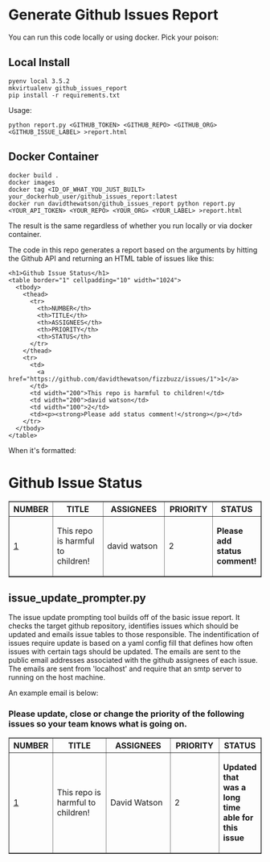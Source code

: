 # Generate Github Issues Report

You can run this code locally or using docker. Pick your poison:

## Local Install

    pyenv local 3.5.2
    mkvirtualenv github_issues_report
    pip install -r requirements.txt

Usage:

    python report.py <GITHUB_TOKEN> <GITHUB_REPO> <GITHUB_ORG> <GITHUB_ISSUE_LABEL> >report.html

## Docker Container
    docker build .
    docker images
    docker tag <ID_OF_WHAT_YOU_JUST_BUILT> your_dockerhub_user/github_issues_report:latest
    docker run davidthewatson/github_issues_report python report.py <YOUR_API_TOKEN> <YOUR_REPO> <YOUR_ORG> <YOUR_LABEL> >report.html

The result is the same regardless of whether you run locally or via docker container.

The code in this repo generates a report based on the arguments by hitting the Github API and returning an HTML table of issues like this:

    <h1>Github Issue Status</h1>
    <table border="1" cellpadding="10" width="1024">
      <tbody>
        <thead>
          <tr>
            <th>NUMBER</th>
            <th>TITLE</th>
            <th>ASSIGNEES</th>
            <th>PRIORITY</th>
            <th>STATUS</th>
          </tr>
        </thead>
        <tr>
          <td>
            <a href="https://github.com/davidthewatson/fizzbuzz/issues/1">1</a>
          </td>
          <td width="200">This repo is harmful to children!</td>
          <td width="200">david watson</td>
          <td width="100">2</td>
          <td><p><strong>Please add status comment!</strong></p></td>
        </tr>
      </tbody>
    </table>

When it's formatted:

<h1>Github Issue Status</h1>
<table border="1" cellpadding="10" width="1024">
  <tbody>
    <thead>
      <tr>
        <th>NUMBER</th>
        <th>TITLE</th>
        <th>ASSIGNEES</th>
        <th>PRIORITY</th>
        <th>STATUS</th>
      </tr>
    </thead>
    <tr>
      <td>
        <a href="https://github.com/davidthewatson/fizzbuzz/issues/1">1</a>
      </td>
      <td width="200">This repo is harmful to children!</td>
      <td width="200">david watson</td>
      <td width="100">2</td>
      <td><p><strong>Please add status comment!</strong></p></td>
    </tr>
  </tbody>
</table>

## issue_update_prompter.py

The issue update prompting tool builds off of the basic issue report. It checks the target github repository, identifies issues which should be updated and emails issue tables to those responsible. The indentification of issues require update is based on a yaml config fill that defines how often issues with certain tags should be updated. The emails are sent to the public email addresses associated with the github assignees of each issue. The emails are sent from 'localhost' and require that an smtp server to running on the host machine.

An example email is below:

<h3>Please update, close or change the priority of the following issues so your team knows what is going on.</h3>
<table border="1" cellpadding="10" width="1024">
  <tbody>
    <thead>
      <tr>
        <th>NUMBER</th>
        <th>TITLE</th>
        <th>ASSIGNEES</th>
        <th>PRIORITY</th>
        <th>STATUS</th>
      </tr>
    </thead>
    <tr>
      <td>
        <a href="https://github.com/davidthewatson/fizzbuzz/issues/1">1</a>
      </td>
      <td width="200">This repo is harmful to children!</td>
      <td width="200">David Watson</td>
      <td width="100">2</td>
      <td><p><strong>Updated that was a long time able for this issue</strong></p></td>
    </tr>
  </tbody>
</table>

